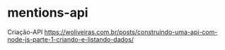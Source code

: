 # mentions-api
Criação-API
https://woliveiras.com.br/posts/construindo-uma-api-com-node-js-parte-1-criando-e-listando-dados/


